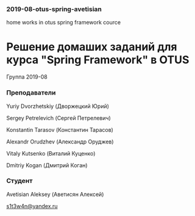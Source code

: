### 2019-08-otus-spring-avetisian
home works in otus spring framework cource

# Решение домаших заданий для курса "Spring Framework" в OTUS

Группа 2019-08

### Преподаватели
Yuriy Dvorzhetskiy (Дворжецкий Юрий)

Sergey Petrelevich (Сергей Петрелевич)

Konstantin Tarasov (Константин Тарасов)

Alexandr Orudzhev (Александр Оруджев)

Vitaly Kutsenko (Виталий Куценко)

Dmitriy Kogan (Дмитрий Коган)

### Студент
Avetisian Aleksey (Аветисян Алексей)

s1t3w4n@yandex.ru
